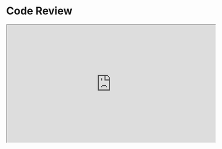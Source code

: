 # Code Review

<center><iframe width="560" height="315" src="https://youtu.be/CXa5qNEe1Zg" frameboarder="0" allow="accelerometer; autoplay; clipboard-write; encrypted-media; gyroscope; picture-in-picture" allowfullscreen></iframe></center>
